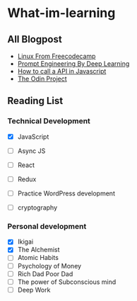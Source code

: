 # What-im-learning

## All Blogpost

- [Linux From Freecodecamp](https://www.freecodecamp.org/news/bash-scripting-tutorial-linux-shell-script-and-command-line-for-beginners/#heading-definition-of-bash-scripting)
- [Prompt Engineering By Deep Learning](https://learn.deeplearning.ai/courses/chatgpt-prompt-eng/lesson/1/introduction)
- [How to call a API in Javascript](https://www.freecodecamp.org/news/make-api-calls-in-javascript/)
- [The Odin Project](https://www.theodinproject.com/paths/full-stack-javascript)




## Reading List
### Technical Development

- [x] JavaScript
- [ ] Async JS
- [ ] React 
- [ ] Redux
- [ ] Practice WordPress development
- [ ] cryptography


### Personal development

- [x] Ikigai
- [x] The Alchemist
- [ ] Atomic Habits
- [ ] Psychology of Money
- [ ] Rich Dad Poor Dad
- [ ] The power of Subconscious mind
- [ ] Deep Work
